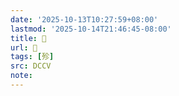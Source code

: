 ```yaml
---
date: '2025-10-13T10:27:59+08:00'
lastmod: '2025-10-14T21:46:45-08:00'
title: 􉁥
url: 􉁥
tags: [殄]
src: DCCV
note:
---
```

